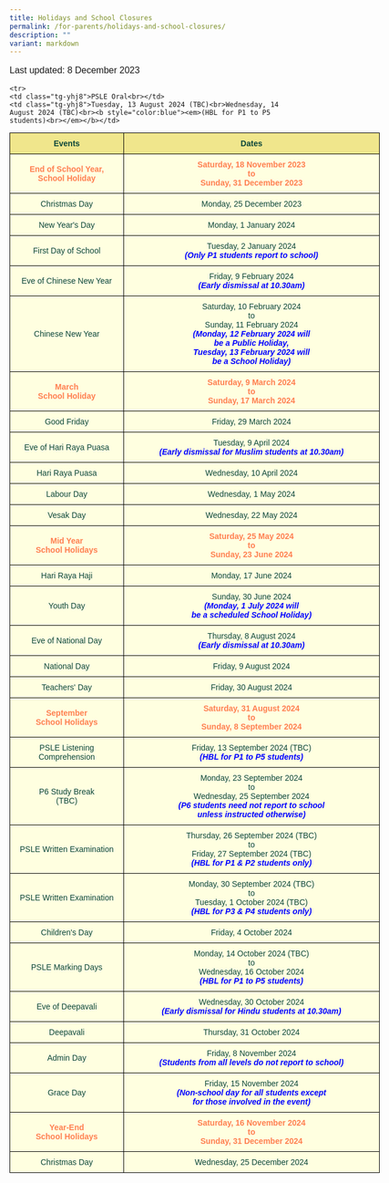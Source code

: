 ```yaml
---
title: Holidays and School Closures
permalink: /for-parents/holidays-and-school-closures/
description: ""
variant: markdown
---
```

<p style="font-family:Arial, sans-serif; font-size:16px">Last updated: 8 December 2023</p>

<style type="text/css">
.tg  {border-collapse:collapse;border-spacing:0;margin:0px auto;}
.tg td{border-color:black;border-style:solid;border-width:1px;font-family:Arial, sans-serif;font-size:14px;
  overflow:hidden;padding:10px 5px;word-break:normal;}
.tg th{border-color:black;border-style:solid;border-width:1px;font-family:Arial, sans-serif;font-size:14px;
  font-weight:normal;overflow:hidden;padding:10px 5px;word-break:normal;}
.tg .tg-yhj4{background-color:#FFFFE0;color:#0C463A;text-align:center;vertical-align:middle}
.tg .tg-yhj7{background-color:#F0E68C;color:#0C463A;text-align:center;vertical-align:middle}
.tg .tg-yhj8{background-color:#FFFFE0;color:#0C463A;text-align:center;vertical-align:middle}
</style>
<!--<table class="tg">-->
	
<table class="tg" style="undefined; table-layout: fixed; width: 650px">
<colgroup>
<col style="width: 200px">
	<col style="width: 450px">
</colgroup>

<tbody>
  <tr>
    <td class="tg-yhj7"><b>Events</b><br></td>
		<td class="tg-yhj7"><b>Dates</b><br></td>
  </tr>
	<tr>
		<td class="tg-yhj8"><b style="color:#FF7F50">End of School Year,<br>School Holiday<br></b></td>
		<td class="tg-yhj8"><b style="color:#FF7F50">Saturday, 18 November 2023<br>to<br>Sunday, 31 December 2023</b></td>
</tr>
	<tr>
    <td class="tg-yhj8">Christmas Day<br></td>
		<td class="tg-yhj8">Monday, 25 December 2023</td>
</tr>
	<tr>
    <td class="tg-yhj8">New Year's Day<br></td>
    <td class="tg-yhj8">Monday, 1 January 2024<br></td>
  </tr>
	<tr>
    <td class="tg-yhj8">First Day of School<br></td>
    <td class="tg-yhj8">Tuesday, 2 January 2024<br><b style="color:blue"><em>(Only P1 students report to school)</em></b>
	</td></tr>
	<tr>
    <td class="tg-yhj8">Eve of Chinese New Year<br></td>
    <td class="tg-yhj8">Friday, 9 February 2024<br><b style="color:blue"><em>(Early dismissal at 10.30am)</em></b>
	</td></tr>
	<tr>
    <td class="tg-yhj8">Chinese New Year<br></td>
    <td class="tg-yhj8">Saturday, 10 February 2024<br>to<br>Sunday, 11 February 2024<br><b style="color:blue"><em>(Monday, 12 February 2024 will<br>be a Public Holiday,<br>Tuesday, 13 February 2024 will<br>be a School Holiday)</em></b></td>
 </tr>
<tr><td class="tg-yhj8"><b style="color:#FF7F50">March<br>School Holiday<br></b></td>
		<td class="tg-yhj8"><b style="color:#FF7F50">Saturday, 9 March 2024<br>to<br>Sunday, 17 March 2024</b></td>
</tr>
		<tr>
    <td class="tg-yhj8">Good Friday<br></td>
    <td class="tg-yhj8">Friday, 29 March 2024<br>
	</td></tr>
	<tr>
    <td class="tg-yhj8">Eve of Hari Raya Puasa<br></td>
    <td class="tg-yhj8">Tuesday, 9 April 2024<br><b style="color:blue"><em>(Early dismissal for Muslim students at 10.30am)</em></b>
	</td></tr>
	<tr>
    <td class="tg-yhj8">Hari Raya Puasa<br></td>
    <td class="tg-yhj8">Wednesday, 10 April 2024<br>
	</td></tr>
	<tr>
    <td class="tg-yhj8">Labour Day<br></td>
    <td class="tg-yhj8">Wednesday, 1 May 2024<br>
	</td>
	</tr>
	<tr>
    <td class="tg-yhj8">Vesak Day<br></td>
    <td class="tg-yhj8">Wednesday, 22 May 2024<br>
	</td>
	</tr>
	<tr><td class="tg-yhj8"><b style="color:#FF7F50">Mid Year<br>School Holidays<br></b></td>
		<td class="tg-yhj8"><b style="color:#FF7F50">Saturday, 25 May 2024<br>to<br>Sunday, 23 June 2024</b></td>
	</tr>
	<tr>
    <td class="tg-yhj8">Hari Raya Haji<br></td>
    <td class="tg-yhj8">Monday, 17 June 2024<br>
	</td>
	</tr><tr>
    <td class="tg-yhj8">Youth Day<br></td>
    <td class="tg-yhj8">Sunday, 30 June 2024<br><b style="color:blue"><em>(Monday, 1 July 2024 will<br>be a scheduled School Holiday)</em></b></td>
	</tr>
	<tr>
    <td class="tg-yhj8">Eve of National Day<br></td>
    <td class="tg-yhj8">Thursday, 8 August 2024<br><b style="color:blue"><em>(Early dismissal at 10.30am)</em></b></td>
  </tr>
<tr>
    <td class="tg-yhj8">National Day<br></td>
    <td class="tg-yhj8">Friday, 9 August 2024<br></td>
  </tr>
	
	<tr>
    <td class="tg-yhj8">PSLE Oral<br></td>
    <td class="tg-yhj8">Tuesday, 13 August 2024 (TBC)<br>Wednesday, 14 August 2024 (TBC)<br><b style="color:blue"><em>(HBL for P1 to P5 students)<br></em></b></td>
  </tr>
	<tr>
    <td class="tg-yhj8">Teachers' Day<br></td>
    <td class="tg-yhj8">Friday, 30 August 2024<br></td>
  </tr>
	<tr>
		<td class="tg-yhj8"><b style="color:#FF7F50">September<br>School Holidays<br></b></td>
		<td class="tg-yhj8"><b style="color:#FF7F50">Saturday, 31 August 2024<br>to<br>Sunday, 8 September 2024</b></td>
		</tr>
	 <tr>
    <td class="tg-yhj8">PSLE Listening Comprehension<br></td>
    <td class="tg-yhj8">Friday, 13 September 2024 (TBC)<br><b style="color:blue"><em>(HBL for P1 to P5 students)<br></em></b></td>
  </tr>
 <tr>
    <td class="tg-yhj8">P6 Study Break<br>(TBC)</td>
    <td class="tg-yhj8">Monday, 23 September 2024<br>to<br>Wednesday, 25 September 2024<br><b style="color:blue"><em>(P6 students need not report to school<br> unless instructed otherwise)<br></em></b></td>
  </tr>
<tr>
 <td class="tg-yhj8">PSLE Written Examination<br></td>
 <td class="tg-yhj8">Thursday, 26 September 2024 (TBC)<br>to<br>Friday, 27 September 2024 (TBC)<br><b style="color:blue"><em>(HBL for P1 &amp; P2 students only)<br></em></b></td>
</tr>
<tr>
 <td class="tg-yhj8">PSLE Written Examination<br></td>
 <td class="tg-yhj8">Monday, 30 September 2024 (TBC)<br>to<br>Tuesday, 1 October 2024 (TBC)<br><b style="color:blue"><em>(HBL for P3 &amp; P4 students only)<br></em></b></td>
</tr>
<tr>
  <td class="tg-yhj8">Children's Day<br></td>
  <td class="tg-yhj8">Friday, 4 October 2024</td>
</tr>
<tr>
  <td class="tg-yhj8">PSLE Marking Days<br></td>
  <td class="tg-yhj8">Monday, 14 October 2024 (TBC)<br>to<br>Wednesday, 16 October 2024<br><b style="color:blue"><em>(HBL for P1 to P5 students)<br></em></b></td>
</tr>
<tr>
    <td class="tg-yhj8">Eve of Deepavali<br></td>
    <td class="tg-yhj8">Wednesday, 30 October 2024<br><b style="color:blue"><em>(Early dismissal for Hindu students at 10.30am)</em></b></td>
</tr>
<tr>
    <td class="tg-yhj8">Deepavali<br></td>
    <td class="tg-yhj8">Thursday, 31 October 2024</td>
</tr>
<tr>
    <td class="tg-yhj8">Admin Day<br></td>
    <td class="tg-yhj8">Friday, 8 November 2024<br><b style="color:blue"><em>(Students from all levels do not report to school)</em></b></td>
</tr>

<tr>
    <td class="tg-yhj8">Grace Day<br></td>
    <td class="tg-yhj8">Friday, 15 November 2024<br><b style="color:blue"><em>(Non-school day  for all students except<br> for those involved in the event)</em></b></td>
</tr>
<tr>
		<td class="tg-yhj8"><b style="color:#FF7F50">Year-End <br>School Holidays<br></b></td>
		<td class="tg-yhj8"><b style="color:#FF7F50">Saturday, 16 November 2024<br>to<br>Sunday, 31 December 2024</b></td>
</tr>
<tr>
    <td class="tg-yhj8">Christmas Day<br></td>
		<td class="tg-yhj8">Wednesday, 25 December 2024</td>
</tr>
</tbody>
</table>